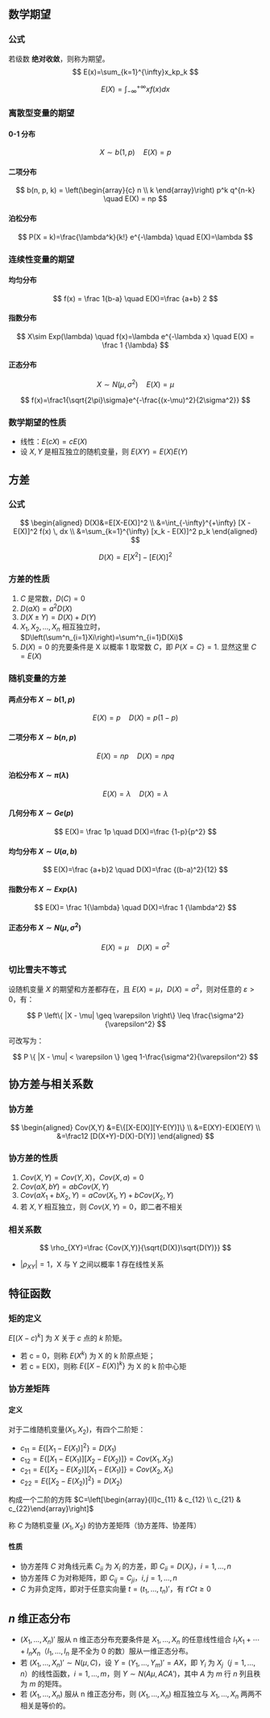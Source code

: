 ## 数学期望

### 公式

若级数 **绝对收敛**，则称为期望。
$$
E(x)=\sum_{k=1}^{\infty}x_kp_k
$$

$$
E(X)=\int_{-\infty}^{+\infty}xf(x)dx
$$



### 离散型变量的期望

#### 0-1 分布

$$
 X\sim b(1,p)\quad E(X) = p
$$

#### 二项分布

$$
b(n, p, k) = \left(\begin{array}{c} n \\ k \end{array}\right) p^k q^{n-k} \quad E(X) = np
$$

#### 泊松分布

$$
P(X = k)=\frac{\lambda^k}{k!} e^{-\lambda} \quad E(X)=\lambda
$$

### 连续性变量的期望

#### 均匀分布

$$
f(x) = \frac 1{b-a} \quad E(X)=\frac {a+b} 2
$$

#### 指数分布

$$
X\sim Exp(\lambda) \quad f(x)=\lambda e^{-\lambda x} \quad E(X) = \frac 1 {\lambda}
$$

#### 正态分布

$$
X\sim N(\mu,\sigma^2) \quad E(X)=\mu
$$

$$
f(x)=\frac1{\sqrt{2\pi}\sigma}e^{-\frac{(x-\mu)^2}{2\sigma^2}}
$$

### 数学期望的性质

- 线性：$E(cX)=cE(X)$
- 设 $X,Y$ 是相互独立的随机变量，则 $E(XY)=E(X)E(Y)$

## 方差

### 公式

$$
\begin{aligned}
D(X)&=E[X-E(X)]^2 \\
&=\int_{-\infty}^{+\infty} [X - E(X)]^2 f(x) \, dx \\
&=\sum_{k=1}^{\infty} [x_k - E(X)]^2 p_k
\end{aligned}
$$

$$
D(X)=E[X^2]-[E(X)]^2
$$

### 方差的性质

1. $C$ 是常数，$D(C)=0$​ 
2. $D(aX)=a^2D(X)$
3. $D(X\pm Y)=D(X)+D(Y)$​
4. $X_1,X_2,\dots,X_n$ 相互独立时，$D\left(\sum^n_{i=1}Xi\right)=\sum^n_{i=1}D(Xi)$
5. $D(X)=0$ 的充要条件是 X 以概率 1 取常数 $C$，即 $P\{X=C\}=1$. 显然这里 $C=E(X)$

### 随机变量的方差

#### 两点分布 $X\sim b(1,p)$

$$
E(X)=p \quad D(X)=p(1-p)
$$

#### 二项分布 $X \sim b(n,p)$​

$$
E(X)=np \quad D(X)=npq
$$

#### 泊松分布 $X \sim \pi(\lambda)$

$$
E(X)=\lambda \quad D(X)=\lambda
$$

#### 几何分布 $X\sim Ge(p)$

$$
E(X)= \frac 1p \quad D(X)=\frac {1-p}{p^2}
$$

#### 均匀分布 $X\sim U(a,b)$

$$
E(X)=\frac {a+b}2 \quad D(X)=\frac {(b-a)^2}{12}
$$

#### 指数分布 $X\sim Exp(\lambda)$​

$$
E(X)= \frac 1{\lambda} \quad D(X)=\frac 1 {\lambda^2}
$$

#### 正态分布 $X\sim N(\mu,\sigma^2)$

$$
E(X)=\mu \quad D(X)=\sigma^2
$$

### 切比雪夫不等式

设随机变量 $X$ 的期望和方差都存在，且 $E(X) = \mu$，$D(X) = \sigma^2$，则对任意的 $\varepsilon > 0$，有：

$$
P \left\{ |X - \mu| \geq \varepsilon \right\} \leq \frac{\sigma^2}{\varepsilon^2}
$$

可改写为：

$$
P \{ |X - \mu| < \varepsilon \} \geq 1-\frac{\sigma^2}{\varepsilon^2}
$$

## 协方差与相关系数

### 协方差

$$
\begin{aligned}
Cov(X,Y) &=E\{[X-E(X)][Y-E(Y)]\} \\
&=E(XY)-E(X)E(Y) \\
&=\frac12 [D(X+Y)-D(X)-D(Y)]
\end{aligned}
$$

### 协方差的性质

1. $Cov(X,Y)=Cov(Y,X)$，$Cov(X,a)=0$​
2. $Cov(aX,bY)=abCov(X,Y)$
3. $Cov(aX_1+bX_2,Y)=aCov(X_1,Y)+bCov(X_2,Y)$
4. 若 $X,Y$ 相互独立，则 $Cov(X,Y)=0$，即二者不相关

### 相关系数

$$
\rho_{XY}=\frac {Cov(X,Y)}{\sqrt{D(X)}\sqrt{D(Y)}}
$$

- $|\rho_{XY}|=1$，X 与 Y 之间以概率 1 存在线性关系

## 特征函数

### 矩的定义

$E[(X-c)^k]$ 为 $X$ 关于 $c$ 点的 $k$ 阶矩。

- 若 c = 0，则称 $E(X^k)$ 为 X 的 k 阶原点矩；
- 若 c = E(X)，则称 $E\{[X-E(X)]^k\}$ 为 X 的 k 阶中心矩

### 协方差矩阵

#### 定义

对于二维随机变量$(X_1,X_2)$，有四个二阶矩：

- $c_{11}=E\left\{\left[X_{1}-E\left(X_{1}\right)\right]^{2}\right\}=D\left(X_{1}\right)$
- $c_{12}=E\left\{\left[X_{1}-E\left(X_{1}\right)\right]\left[X_{2}-E\left(X_{2}\right)\right]\right\}=Cov\left(X_{1},X_{2}\right)$
- $c_{21}=E\{ [X_{2}-E(X_{2})][X_{1}-E(X_{1})]\}=Cov(X_{2},X_{1})$
- $c_{22}=E\left\{\left[X_{2}-E\left(X_{2}\right)\right]^{2}\right\}=D\left(X_{2}\right)$​

构成一个二阶的方阵 $C=\left[\begin{array}{ll}c_{11} & c_{12} \\ c_{21} & c_{22}\end{array}\right]$​

称 $C$ 为随机变量 $(X_1,X_2)$ 的协方差矩阵（协方差阵、协差阵）

#### 性质

- 协方差阵 $C$ 对角线元素 $C_{ii}$ 为 $X_i$ 的方差，即 $C_{ii}=D(X_i)$，$i = 1,\ldots,n$
- 协方差阵 $C$ 为对称矩阵，即 $C_{ij}=C_{ji}$，$i,j = 1,\ldots,n$
- $C$ 为非负定阵，即对于任意实向量 $t=(t_1,\ldots,t_n)'$，有 $t'Ct\geq0$

## $n$ 维正态分布

- $(X_1,\ldots,X_n)'$ 服从 n 维正态分布充要条件是 $X_1,\ldots,X_n$ 的任意线性组合 $l_1X_1+\cdots+l_nX_n$（$l_1,\ldots,l_n$ 是不全为 0 的数）服从一维正态分布。
- 若 $(X_1,\ldots,X_n)'\sim N(\mu,C)$，设 $Y=(Y_1,\ldots,Y_m)'=AX$，即 $Y_i$ 为 $X_j$（$j = 1,\ldots,n$）的线性函数，$i = 1,\ldots,m$，则 $Y\sim N(A\mu,ACA')$，其中 $A$ 为 $m$ 行 $n$ 列且秩为 $m$ 的矩阵。
- 若 $(X_1,\ldots,X_n)$ 服从 n 维正态分布，则 $(X_1,\ldots,X_n)$ 相互独立与 $X_1,\ldots,X_n$ 两两不相关是等价的。
